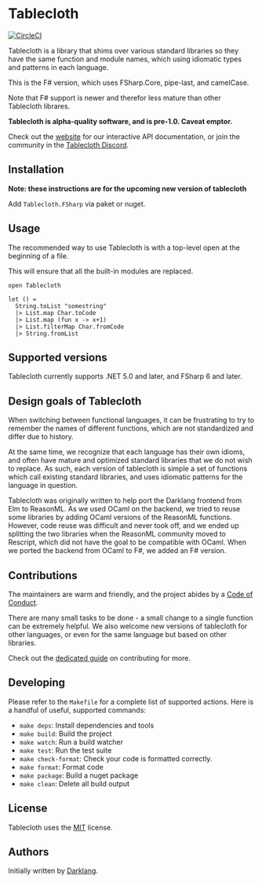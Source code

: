# Tablecloth

[![CircleCI](https://circleci.com/gh/darklang/tablecloth-fsharp.svg?style=shield)](https://circleci.com/gh/darklang/tablecloth-fsharp)

Tablecloth is a library that shims over various standard libraries so they have the same function and module names, which using idiomatic types and patterns in each language.

This is the F# version, which uses FSharp.Core, pipe-last, and camelCase.

Note that F# support is newer and therefor less mature than other Tablecloth librares.

**Tablecloth is alpha-quality software, and is pre-1.0. Caveat emptor.**

Check out the [website](https://www.tablecloth.dev) for our interactive API
documentation, or join the community in the [Tablecloth
Discord](https://www.tablecloth.dev/discord-invite).

## Installation

**Note: these instructions are for the upcoming new version of tablecloth**

Add `Tablecloth.FSharp` via paket or nuget.

## Usage

The recommended way to use Tablecloth is with a top-level open at the beginning of a file.

This will ensure that all the built-in modules are replaced.

```
open Tablecloth

let () =
  String.toList "somestring"
  |> List.map Char.toCode
  |> List.map (fun x -> x+1)
  |> List.filterMap Char.fromCode
  |> String.fromList
```

## Supported versions

Tablecloth currently supports .NET 5.0 and later, and FSharp 6 and later.

## Design goals of Tablecloth

When switching between functional languages, it can be frustrating to try to
remember the names of different functions, which are not standardized and differ
due to history.

At the same time, we recognize that each language has their own idioms, and
often have mature and optimized standard libraries that we do not wish to replace.
As such, each version of tablecloth is simple a set of functions which call existing
standard libraries, and uses idiomatic patterns for the language in question.

Tablecloth was originally written to help port the Darklang frontend from Elm to
ReasonML. As we used OCaml on the backend, we tried to reuse some libraries by adding
OCaml versions of the ReasonML functions. However, code reuse was difficult and never
took off, and we ended up splitting the two libraries when the ReasonML community
moved to Rescript, which did not have the goal to be compatible with OCaml. When we
ported the backend from OCaml to F#, we added an F# version.

## Contributions

The maintainers are warm and friendly, and the project abides by a [Code of Conduct](./CODE_OF_CONDUCT.md).

There are many small tasks to be done - a small change to a single function can be extremely
helpful. We also welcome new versions of tablecloth for other languages, or even for the same
language but based on other libraries.

Check out the [dedicated guide](./documentation/contributing.md) on contributing for more.

## Developing

Please refer to the `Makefile` for a complete list of supported actions. Here is
a handful of useful, supported commands:

- `make deps`: Install dependencies and tools
- `make build`: Build the project
- `make watch`: Run a build watcher
- `make test`: Run the test suite
- `make check-format`: Check your code is formatted correctly.
- `make format`: Format code
- `make package`: Build a nuget package
- `make clean`: Delete all build output

## License

Tablecloth uses the [MIT](./LICENSE) license.

## Authors

Initially written by [Darklang](https://darklang.com).
